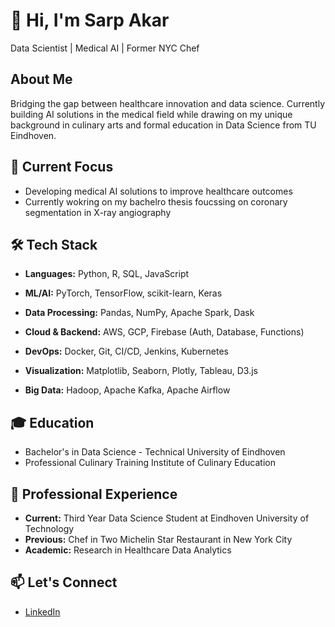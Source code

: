 # 👋 Hi, I'm Sarp Akar

Data Scientist | Medical AI | Former NYC Chef

## About Me
Bridging the gap between healthcare innovation and data science. Currently building AI solutions in the medical field while drawing on my unique background in culinary arts and formal education in Data Science from TU Eindhoven.

## 🚀 Current Focus
- Developing medical AI solutions to improve healthcare outcomes
- Currently wokring on my bachelro thesis foucssing on coronary segmentation in X-ray angiography
## 🛠 Tech Stack

- **Languages:** Python, R, SQL, JavaScript
  
- **ML/AI:** PyTorch, TensorFlow, scikit-learn, Keras

- **Data Processing:** Pandas, NumPy, Apache Spark, Dask

- **Cloud & Backend:** AWS, GCP, Firebase (Auth, Database, Functions)

- **DevOps:** Docker, Git, CI/CD, Jenkins, Kubernetes

- **Visualization:** Matplotlib, Seaborn, Plotly, Tableau, D3.js

- **Big Data:** Hadoop, Apache Kafka, Apache Airflow
## 🎓 Education
- Bachelor's in Data Science - Technical University of Eindhoven
- Professional Culinary Training Institute of Culinary Education

## 🔭 Professional Experience
- **Current:** Third Year Data Science Student at Eindhoven University of Technology
- **Previous:** Chef in Two Michelin Star Restaurant in New York City
- **Academic:** Research in Healthcare Data Analytics

## 📫 Let's Connect
- [LinkedIn](https://www.linkedin.com/in/sarp-akar-a607411b4/)


